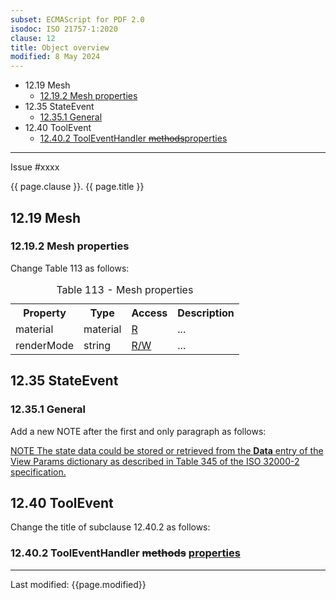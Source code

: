 ```yaml
---
subset: ECMAScript for PDF 2.0
isodoc: ISO 21757-1:2020
clause: 12
title: Object overview
modified: 8 May 2024
---
```


<ul>
   <li>12.19 Mesh
    <ul> 
     <li><a href="#H12.19.2">12.19.2 Mesh properties</a>
     </li>
    </ul>
   </li>
   <li>12.35 StateEvent
    <ul>
     <li><a href="#H12.35.1">12.35.1 General</a>
     </li>
    </ul>
   </li>
   <li>12.40 ToolEvent
    <ul>
     <li><a href="#H12.40.2">12.40.2 ToolEventHandler <del onMouseEnter="mouseEnter(this)" data-issue="267">methods</del><ins onMouseEnter="mouseEnter(this)" data-issue="267">properties</ins></a>
     </li>
    </ul>
   </li>
</ul>
<hr>

<link rel="stylesheet" href="../assets/iso-style.css">
<div class="isostyle">
<div class="fixedpopup" id="issuelink">
	Issue #xxxx
</div>


<p class="fake-h1">{{ page.clause }}. {{ page.title }}</p>

<h2 id="H12.19">12.19 Mesh</h2>

<h3 id="H12.19.2">12.19.2 Mesh properties</h3>

<p class="location">Change Table 113 as follows:</p>

<table>
  <caption id="Table113">Table 113 - Mesh properties</caption>
  <tr>
    <th>Property</th>
    <th>Type</th>
    <th>Access</th>
    <th>Description</th>
  </tr>
  <tr>
    <td>material</td>
    <td>material</td>
    <td><ins onMouseEnter="mouseEnter(this)" data-issue="388" data-iso="submitted">R</ins></td>
    <td>...</td>
  </tr>
  <tr>
    <td>renderMode</td>
    <td>string</td>
    <td><ins onMouseEnter="mouseEnter(this)" data-issue="388" data-iso="submitted">R/W</ins></td>
    <td>...</td>
  </tr>
</table>


<h2 id="H12.35">12.35 StateEvent</h2>

<h3 id="H12.35.1">12.35.1 General</h3>

<p class="location">Add a new NOTE after the first and only paragraph as follows:</p>

<p class="hangingindent"><ins onMouseEnter="mouseEnter(this)" data-issue="210" data-iso="submitted">
NOTE The state data could be stored or retrieved from the <b>Data</b> entry of the View Params dictionary as described in Table 345 of the ISO 32000-2 specification.
</ins></p>

<h2 id="H12.40">12.40 ToolEvent</h2>

<p class="location">Change the title of subclause 12.40.2 as follows:</p>

<h3 id="H12.40.2">12.40.2 ToolEventHandler
<del onMouseEnter="mouseEnter(this)" data-issue="267" data-iso="submitted">methods</del>
<ins onMouseEnter="mouseEnter(this)" data-issue="267" data-iso="submitted">properties</ins></h3>

</div>


<hr>
<p class="footnote">Last modified: {{page.modified}}</p>
